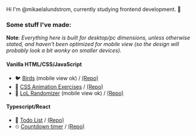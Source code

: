 Hi I'm @mikaelalundstrom, currently studying frontend development. 👾

### Some stuff I've made:
**Note**: *Everything here is built for desktop/pc dimensions, unless otherwise stated, and haven't been optimized for mobile view (so the design will probably look a bit wonky on smaller devices).*

#### Vanilla HTML/CSS/JavaScript
- 🐦 [Birds](https://mikaelalundstrom.github.io/magical-birds/) (mobile view ok) / [(Repo)](https://github.com/mikaelalundstrom/magical-birds)
- 🌺 [CSS Animation Exercises](https://mikaelalundstrom.github.io/exercise-animation-bootcamp/) / [(Repo)](https://github.com/mikaelalundstrom/exercise-animation-bootcamp)
- 🎲 [LoL Randomizer](https://mikaelalundstrom.github.io/lol-randomizer/) (mobile view ok) / [(Repo)](https://github.com/mikaelalundstrom/lol-randomizer)

#### Typescript/React
- 📝 [Todo List](https://mikaelalundstrom.github.io/exercise-react-todo/) / [(Repo)](https://github.com/mikaelalundstrom/exercise-react-todo)
- ⏲ [Countdown timer](https://mikaelalundstrom.github.io/exercise-react-countdown-timer/) / [(Repo)](https://github.com/mikaelalundstrom/exercise-react-countdown-timer)


<!---
mikaelalundstrom/mikaelalundstrom is a ✨ special ✨ repository because its `README.md` (this file) appears on your GitHub profile.
You can click the Preview link to take a look at your changes.
--->
